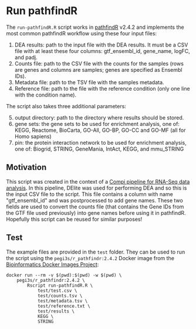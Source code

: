 # Run pathfindR

The `run-pathfindR.R` script works in [pathfindR](https://github.com/egeulgen/pathfindR) v2.4.2 and implements the most common pathfindR workflow using these four input files:
1. DEA results: path to the input file with the DEA results. It must be a CSV file with at least these four columns: gtf_ensembl_id, gene_name, logFC, and padj.
2. Counts file: path to the CSV file with the counts for the samples (rows are genes and columns are samples; genes are specified as Ensembl IDs).
3. Metadata file: path to the TSV file with the samples metadata.
4. Reference file: path to the file with the reference condition (only one line with the condition name).

The script also takes three additional parameters:

5. output directory: path to the directory where results should be stored.
6. gene sets: the gene sets to be used for enrichment analysis, one of: KEGG, Reactome, BioCarta, GO-All, GO-BP, GO-CC and GO-MF (all for Homo sapiens)
7. pin: the protein interaction network to be used for enrichment analysis, one of: Biogrid, STRING, GeneMania, IntAct, KEGG, and mmu_STRING

## Motivation

This script was created in the context of a [Compi pipeline for RNA-Seq data analysis](https://github.com/sing-group/compi-rnaseq-pipeline). In this pipeline, DElite was used for performing DEA and so this is the input CSV file to the script. This file contains a column with name "gtf_ensembl_id" and was postprocessed to add gene names. These two fields are used to convert the counts file (that contains the Gene IDs from the GTF file used previously) into gene names before using it in pathfindR. Hopefully this script can be reused for similar purposes!

## Test

The example files are provided in the `test` folder. They can be used to run the script using the `pegi3s/r_pathfindr:2.4.2` Docker image from the [Bioinformatics Docker Images Project](http://bdip.i3s.up.pt/container/r_pathfindr):
```shell
docker run --rm -v $(pwd):$(pwd) -w $(pwd) \
    pegi3s/r_pathfindr:2.4.2 \
        Rscript run-pathfindR.R \
            test/test.csv \
            test/counts.tsv \
            test/metadata.tsv \
            test/reference.txt \
            test/results \
            KEGG \
            STRING
```
